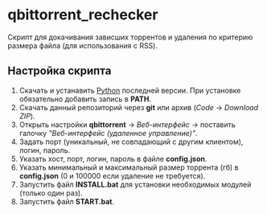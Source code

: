 # qbittorrent_rechecker

Скрипт для докачивания зависших торрентов и удаления по критерию размера файла (для использования с RSS).


## Настройка скрипта
1. Скачать и устанавить [Python](https://www.python.org/downloads/) последней версии. При установке обязательно добавить запись в **PATH**.
2. Скачать данный репозиторий через **git** или архив (_Code_ -> _Download ZIP_).
3. Открыть настройки **qbittorrent** -> _Веб-интерфейс_ -> поставить галочку _"Веб-интерфейс (удаленное управление)"_.
4. Задать порт (уникальный, не совпадающий с другим клиентом), логин, пароль.
5. Указать хост, порт, логин, пароль в файле **config.json**.
6. Указать минимальный и максимальный размер торрента (гб) в **config.json** (0 и 100000 если удаление не требуется).
7. Запустить файл **INSTALL.bat** для установки необходимых модулей (только один раз).
8. Запустить файл **START.bat**.

